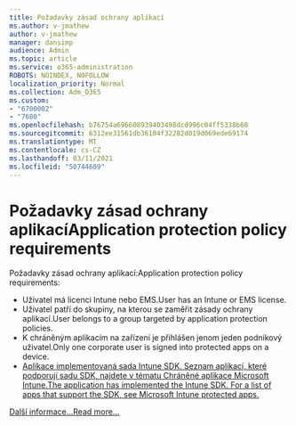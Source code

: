 ```yaml
---
title: Požadavky zásad ochrany aplikací
ms.author: v-jmathew
author: v-jmathew
manager: dansimp
audience: Admin
ms.topic: article
ms.service: o365-administration
ROBOTS: NOINDEX, NOFOLLOW
localization_priority: Normal
ms.collection: Adm_O365
ms.custom:
- "6700002"
- "7680"
ms.openlocfilehash: b76754a696608939403498dcd996c04ff5338b68
ms.sourcegitcommit: 6312ee31561db36104f32282d019d069ede69174
ms.translationtype: MT
ms.contentlocale: cs-CZ
ms.lasthandoff: 03/11/2021
ms.locfileid: "50744609"
---
```

# <a name="application-protection-policy-requirements"></a><span data-ttu-id="d4638-102">Požadavky zásad ochrany aplikací</span><span class="sxs-lookup"><span data-stu-id="d4638-102">Application protection policy requirements</span></span>

<span data-ttu-id="d4638-103">Požadavky zásad ochrany aplikací:</span><span class="sxs-lookup"><span data-stu-id="d4638-103">Application protection policy requirements:</span></span>

- <span data-ttu-id="d4638-104">Uživatel má licenci Intune nebo EMS.</span><span class="sxs-lookup"><span data-stu-id="d4638-104">User has an Intune or EMS license.</span></span>
- <span data-ttu-id="d4638-105">Uživatel patří do skupiny, na kterou se zaměřit zásady ochrany aplikací.</span><span class="sxs-lookup"><span data-stu-id="d4638-105">User belongs to a group targeted by application protection policies.</span></span>
- <span data-ttu-id="d4638-106">K chráněným aplikacím na zařízení je přihlášen jenom jeden podnikový uživatel.</span><span class="sxs-lookup"><span data-stu-id="d4638-106">Only one corporate user is signed into protected apps on a device.</span></span>
- [<span data-ttu-id="d4638-107">Aplikace implementovaná sada Intune SDK. Seznam aplikací, které podporují sadu SDK, najdete v tématu Chráněné aplikace Microsoft Intune.</span><span class="sxs-lookup"><span data-stu-id="d4638-107">The application has implemented the Intune SDK. For a list of apps that support the SDK, see Microsoft Intune protected apps.</span></span>](https://docs.microsoft.com/mem/intune/apps/apps-supported-intune-apps)

[<span data-ttu-id="d4638-108">Další informace...</span><span class="sxs-lookup"><span data-stu-id="d4638-108">Read more...</span></span>](https://docs.microsoft.com/mem/intune/apps/app-protection-policy)
